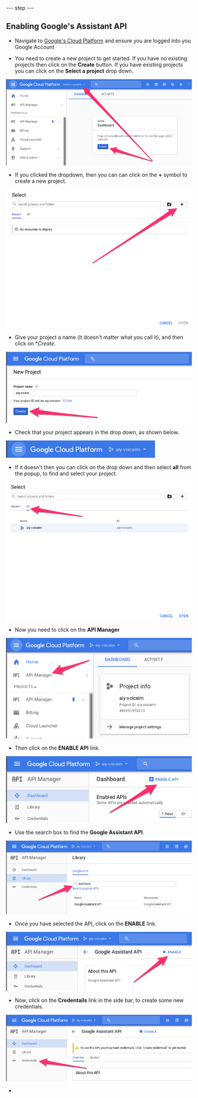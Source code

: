 --- step ---
## Enabling Google's Assistant API

- Navigate to [Google's Cloud Platform](https://console.cloud.google.com/home/dashboard?project=ayi-led) and ensure you are logged into you Google Account

- You need to create a new project to get started. If you have no existing projects then click on the **Create** button. If you have existing projects you can click on the **Select a project** drop down.

![cloud console](images/1-cloud-console.png)

- If you clicked the dropdown, then you can  can click on the **+** symbol to create a new project.

![name project](images/2-create-project.png)

- Give your project a name (it doesn't matter what you call it), and then click on **Create*.

![name project](images/3-project-name.png)

- Check that your project appears in the drop down, as shown below.

![dropdown](images/5-project-dropdown.png)

- If it doesn't then you can click on the drop down and then select **all** from the popup, to find and select your project.

![select project](images/4-select-project.png)

- Now you need to click on the **API Manager**

![api manager](images/6-api-manager.png)

- Then click on the **ENABLE API** link.

![enable api](images/7-enable-api.png)

- Use the search box to find the **Google Assistant API**.

![assistant api](images/8-assistant-api.png)

- Once you have selected the API, click on the **ENABLE** link.

![enable assistant](images/9-assistant-enable.png)

- Now, click on the **Credentails** link in the side bar, to create some new credentials.

![assistant credentials](images/10-assistant-credentials.png)

- 
